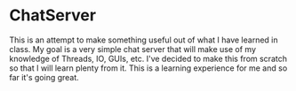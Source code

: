 # ChatServer
This is an attempt to make something useful out of what I have learned in class.
My goal is a very simple chat server that will make use of my knowledge of Threads, IO, GUIs, etc.
I've decided to make this from scratch so that I will learn plenty from it.
This is a learning experience for me and so far it's going great.
